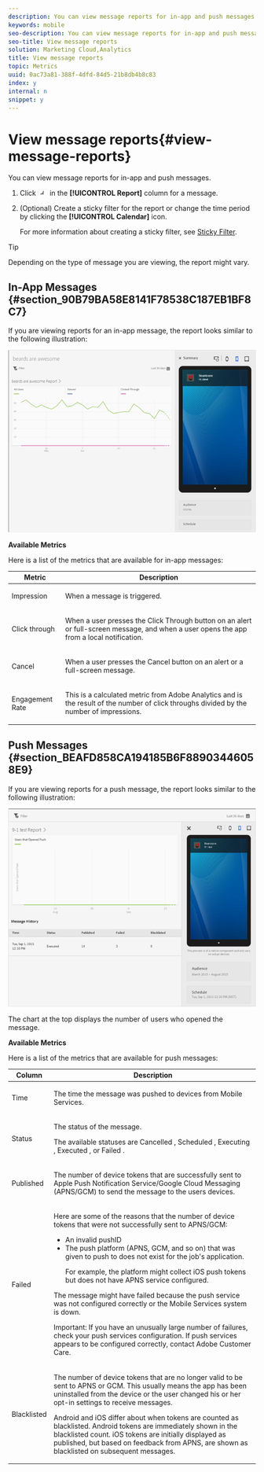 ```yaml
---
description: You can view message reports for in-app and push messages.
keywords: mobile
seo-description: You can view message reports for in-app and push messages.
seo-title: View message reports
solution: Marketing Cloud,Analytics
title: View message reports
topic: Metrics
uuid: 0ac73a81-388f-4dfd-84d5-21b8db4b8c83
index: y
internal: n
snippet: y
---
```


# View message reports{#view-message-reports}

You can view message reports for in-app and push messages.

1. Click  ![](assets/icon_report.png) in the **[!UICONTROL Report]** column for a message. 
1. (Optional) Create a sticky filter for the report or change the time period by clicking the **[!UICONTROL Calendar]** icon.

    For more information about creating a sticky filter, see [Sticky Filter](../../usage/reports-customize/t-sticky-filter.md#task_75B0AD4D58014BB0A5A09FE1B074ECE1).

>[!TIP]
>
>Depending on the type of message you are viewing, the report might vary.

## In-App Messages {#section_90B79BA58E8141F78538C187EB1BF8C7}

If you are viewing reports for an in-app message, the report looks similar to the following illustration:

![](assets/report_message.png)

**Available Metrics** 

Here is a list of the metrics that are available for in-app messages:

<table id="table_01D894234B4F41788D521B3FF0C8E929"> 
 <thead> 
  <tr> 
   <th colname="col1" class="entry"> Metric </th> 
   <th colname="col2" class="entry"> Description </th> 
  </tr>
 </thead>
 <tbody> 
  <tr> 
   <td colname="col1"> <p><span class="uicontrol"> Impression</span> </p> </td> 
   <td colname="col2"> <p>When a message is triggered. </p> </td> 
  </tr> 
  <tr> 
   <td colname="col1"> <p><span class="uicontrol"> Click through</span> </p> </td> 
   <td colname="col2"> <p>When a user presses the <span class="uicontrol"> Click Through</span> button on an alert or full-screen message, and when a user opens the app from a local notification. </p> </td> 
  </tr> 
  <tr> 
   <td colname="col1"> <p><span class="uicontrol"> Cancel</span> </p> </td> 
   <td colname="col2"> <p>When a user presses the <span class="uicontrol"> Cancel</span> button on an alert or a full-screen message. </p> </td> 
  </tr> 
  <tr> 
   <td colname="col1"> <p><span class="uicontrol"> Engagement Rate </span> </p> </td> 
   <td colname="col2"> <p>This is a calculated metric from Adobe Analytics and is the result of the number of click throughs divided by the number of impressions. </p> </td> 
  </tr> 
 </tbody> 
</table>

## Push Messages {#section_BEAFD858CA194185B6F88903446058E9}

If you are viewing reports for a push message, the report looks similar to the following illustration:

![](assets/report_message_push.png)

The chart at the top displays the number of users who opened the message.

**Available Metrics** 

Here is a list of the metrics that are available for push messages:

<table id="table_08DBD63F0F2249DBA45F9B765AF724A0"> 
 <thead> 
  <tr> 
   <th colname="col1" class="entry"> Column </th> 
   <th colname="col2" class="entry"> Description </th> 
  </tr>
 </thead>
 <tbody> 
  <tr> 
   <td colname="col1"> <p><span class="uicontrol"> Time </span> </p> </td> 
   <td colname="col2"> <p>The time the message was pushed to devices from Mobile Services. </p> </td> 
  </tr> 
  <tr> 
   <td colname="col1"> <p><span class="uicontrol"> Status </span> </p> </td> 
   <td colname="col2"> <p>The status of the message. </p> <p>The available statuses are 
     <msgph>
       Cancelled
     </msgph>, 
     <msgph>
       Scheduled
     </msgph>, 
     <msgph>
       Executing
     </msgph>, 
     <msgph>
       Executed
     </msgph>, or 
     <msgph>
       Failed
     </msgph>. </p> </td> 
  </tr> 
  <tr> 
   <td colname="col1"> <p><span class="uicontrol"> Published </span> </p> </td> 
   <td colname="col2"> <p>The number of device tokens that are successfully sent to Apple Push Notification Service/Google Cloud Messaging (APNS/GCM) to send the message to the users devices. </p> </td> 
  </tr> 
  <tr> 
   <td colname="col1"> <p><span class="uicontrol"> Failed </span> </p> </td> 
   <td colname="col2"> <p>Here are some of the reasons that the number of device tokens that were not successfully sent to APNS/GCM: </p> <p> 
     <ul id="ul_ECE56DBC3A0D45AFB10F114A864889CB"> 
      <li id="li_4497620E65334915A58F56D18B7204BD">An invalid pushID </li> 
      <li id="li_B490028C1BDA4C8DAC7D2CA6876D3CB8">The push platform (APNS, GCM, and so on) that was given to push to does not exist for the job's application. <p>For example, the platform might collect iOS push tokens but does not have APNS service configured. </p> </li> 
     </ul> </p> <p> The message might have failed because the push service was not configured correctly or the Mobile Services system is down. </p> <p> <p>Important:  If you have an unusually large number of failures, check your push services configuration. If push services appears to be configured correctly, contact Adobe Customer Care. </p> </p> </td> 
  </tr> 
  <tr> 
   <td colname="col1"> <p><span class="uicontrol"> Blacklisted </span> </p> </td> 
   <td colname="col2"> <p>The number of device tokens that are no longer valid to be sent to APNS or GCM. This usually means the app has been uninstalled from the device or the user changed his or her opt-in settings to receive messages. </p> <p> Android and iOS differ about when tokens are counted as blacklisted. Android tokens are immediately shown in the blacklisted count. iOS tokens are initially displayed as published, but based on feedback from APNS, are shown as blacklisted on subsequent messages. </p> </td> 
  </tr> 
 </tbody> 
</table>

